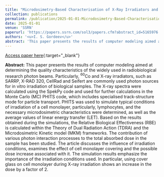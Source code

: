 ```yaml
---
title: "Microdosimetry-Based Characterisation of X-Ray Irradiators and Dose Enhancement Factor Study for Cell Monolayer Irradiation"
collection: publications
permalink: /publication/2025-01-01-Microdosimetry-Based-Characterisation-of-X-Ray-Irradiators-and-Dose-Enhancement-Factor-Study-for-Cell-Monolayer-Irradiation
date: 2025-01-01
venue: 'SSRN'
paperurl: 'https://papers.ssrn.com/sol3/papers.cfm?abstract_id=5165976'
authors: '<u>I. S. Gordeev</u>'
abstract: 'This paper presents the results of computer modeling aimed at determining the quality characteristics of the widely used in radiobiological research photon beams. Particularly, 60Co and X-ray irradiators, such as SARRP, X-RAD 320, CellRad and Seifert are commonly used photon sources for in vitro irradiation of biological samples. The X-ray spectra were calculated using the SpekPy code and used for further calculations in the Monte Carlo (MC) PHITS code, which includes specialised track-structure mode for particle transport. PHITS was used to simulate typical conditions of irradiation of a cell monolayer, particularly, lymphocytes, and the necessary microdosimetric characteristics were determined, as well as the average values of linear energy transfer (LET). Based on the results obtained during the simulations, the Relative Biological Effectiveness (RBE) is calculated within the Theory of Dual Radiation Action (TDRA) and the Microdosimetric Kinetic model (MKM) frameworks. The contribution of various photon interaction processes to the total absorbed dose in the sample has been studied. The article discusses the influence of irradiation conditions, examines the effect of cell monolayer covering and the possible dose increase associated with it. The simulation results emphasize the importance of the irradiation conditions used. In particular, using cover glass on cell monolayer during X-ray irradiation shows an increase in the dose by a factor of 2.'
---
```


[Access paper here](https://papers.ssrn.com/sol3/papers.cfm?abstract_id=5165976){:target="_blank"}

**Abstract:** This paper presents the results of computer modeling aimed at determining the quality characteristics of the widely used in radiobiological research photon beams. Particularly, $^{60}$Co and X-ray irradiators, such as SARRP, X-RAD 320, CellRad and Seifert are commonly used photon sources for in vitro irradiation of biological samples. The X-ray spectra were calculated using the SpekPy code and used for further calculations in the Monte Carlo (MC) PHITS code, which includes specialised track-structure mode for particle transport. PHITS was used to simulate typical conditions of irradiation of a cell monolayer, particularly, lymphocytes, and the necessary microdosimetric characteristics were determined, as well as the average values of linear energy transfer (LET). Based on the results obtained during the simulations, the Relative Biological Effectiveness (RBE) is calculated within the Theory of Dual Radiation Action (TDRA) and the Microdosimetric Kinetic model (MKM) frameworks. The contribution of various photon interaction processes to the total absorbed dose in the sample has been studied. The article discusses the influence of irradiation conditions, examines the effect of cell monolayer covering and the possible dose increase associated with it. The simulation results emphasize the importance of the irradiation conditions used. In particular, using cover glass on cell monolayer during X-ray irradiation shows an increase in the dose by a factor of 2.
